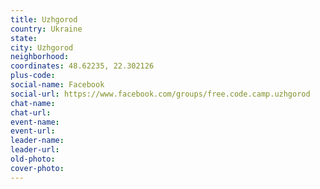 ```yaml
---
title: Uzhgorod
country: Ukraine
state: 
city: Uzhgorod
neighborhood: 
coordinates: 48.62235, 22.302126
plus-code:
social-name: Facebook
social-url: https://www.facebook.com/groups/free.code.camp.uzhgorod
chat-name:
chat-url:
event-name:
event-url:
leader-name:
leader-url:
old-photo: 
cover-photo:
---
```

